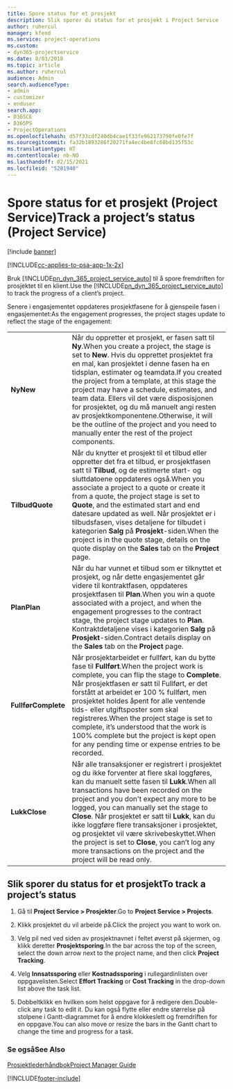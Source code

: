 ```yaml
---
title: Spore status for et prosjekt
description: Slik sporer du status for et prosjekt i Project Service
author: ruhercul
manager: kfend
ms.service: project-operations
ms.custom:
- dyn365-projectservice
ms.date: 8/03/2018
ms.topic: article
ms.author: ruhercul
audience: Admin
search.audienceType:
- admin
- customizer
- enduser
search.app:
- D365CE
- D365PS
- ProjectOperations
ms.openlocfilehash: d57f33cdf240db4cae1f33fe962173790fe0fe7f
ms.sourcegitcommit: fa32b1893286f20271fa4ec4be8fc68bd135f53c
ms.translationtype: HT
ms.contentlocale: nb-NO
ms.lasthandoff: 02/15/2021
ms.locfileid: "5281940"
---
```

# <a name="track-a-projects-status-project-service"></a><span data-ttu-id="f373b-103">Spore status for et prosjekt (Project Service)</span><span class="sxs-lookup"><span data-stu-id="f373b-103">Track a project’s status (Project Service)</span></span>

[!include [banner](../includes/psa-now-project-operations.md)]

[!INCLUDE[cc-applies-to-psa-app-1x-2x](../includes/cc-applies-to-psa-app-1x-2x.md)]

<span data-ttu-id="f373b-104">Bruk [!INCLUDE[pn_dyn_365_project_service_auto](../includes/pn-dyn-365-project-service-auto.md)] til å spore fremdriften for prosjektet til en klient.</span><span class="sxs-lookup"><span data-stu-id="f373b-104">Use the [!INCLUDE[pn_dyn_365_project_service_auto](../includes/pn-dyn-365-project-service-auto.md)] to track the progress of a client’s project.</span></span>  

<span data-ttu-id="f373b-105">Senere i engasjementet oppdateres prosjektfasene for å gjenspeile fasen i engasjementet:</span><span class="sxs-lookup"><span data-stu-id="f373b-105">As the engagement progresses, the project stages update to reflect the stage of the engagement:</span></span>  


|              |                                                                                                                                                                                                                                                                                                  |
|--------------|--------------------------------------------------------------------------------------------------------------------------------------------------------------------------------------------------------------------------------------------------------------------------------------------------|
|   <span data-ttu-id="f373b-106">**Ny**</span><span class="sxs-lookup"><span data-stu-id="f373b-106">**New**</span></span>    | <span data-ttu-id="f373b-107">Når du oppretter et prosjekt, er fasen satt til **Ny**.</span><span class="sxs-lookup"><span data-stu-id="f373b-107">When you create a project, the stage is set to **New**.</span></span> <span data-ttu-id="f373b-108">Hvis du opprettet prosjektet fra en mal, kan prosjektet i denne fasen ha en tidsplan, estimater og teamdata.</span><span class="sxs-lookup"><span data-stu-id="f373b-108">If you created the project from a template, at this stage the project may have a schedule, estimates, and team data.</span></span> <span data-ttu-id="f373b-109">Ellers vil det være disposisjonen for prosjektet, og du må manuelt angi resten av prosjektkomponentene.</span><span class="sxs-lookup"><span data-stu-id="f373b-109">Otherwise, it will be the outline of the project and you need to manually enter the rest of the project components.</span></span> |
|  <span data-ttu-id="f373b-110">**Tilbud**</span><span class="sxs-lookup"><span data-stu-id="f373b-110">**Quote**</span></span>   |      <span data-ttu-id="f373b-111">Når du knytter et prosjekt til et tilbud eller oppretter det fra et tilbud, er prosjektfasen satt til **Tilbud**, og de estimerte start- og sluttdatoene oppdateres også.</span><span class="sxs-lookup"><span data-stu-id="f373b-111">When you associate a project to a quote or create it from a quote, the project stage is set to **Quote**, and the estimated start and end datesare updated as well.</span></span> <span data-ttu-id="f373b-112">Når prosjektet er i tilbudsfasen, vises detaljene for tilbudet i kategorien **Salg** på **Prosjekt**-siden.</span><span class="sxs-lookup"><span data-stu-id="f373b-112">When the project is in the quote stage, details on the quote display on the **Sales** tab on the **Project** page.</span></span>      |
|   <span data-ttu-id="f373b-113">**Plan**</span><span class="sxs-lookup"><span data-stu-id="f373b-113">**Plan**</span></span>   |                                     <span data-ttu-id="f373b-114">Når du har vunnet et tilbud som er tilknyttet et prosjekt, og når dette engasjementet går videre til kontraktfasen, oppdateres prosjektfasen til **Plan**.</span><span class="sxs-lookup"><span data-stu-id="f373b-114">When you win a quote associated with a project, and when the engagement progresses to the contract stage, the project stage updates to **Plan**.</span></span> <span data-ttu-id="f373b-115">Kontraktdetaljene vises i kategorien **Salg** på **Prosjekt**-siden.</span><span class="sxs-lookup"><span data-stu-id="f373b-115">Contract details display on the **Sales** tab on the **Project** page.</span></span>                                      |
| <span data-ttu-id="f373b-116">**Fullfør**</span><span class="sxs-lookup"><span data-stu-id="f373b-116">**Complete**</span></span> |                    <span data-ttu-id="f373b-117">Når prosjektarbeidet er fullført, kan du bytte fase til **Fullført**.</span><span class="sxs-lookup"><span data-stu-id="f373b-117">When the project work is complete, you can flip the stage to **Complete**.</span></span> <span data-ttu-id="f373b-118">Når prosjektfasen er satt til Fullført, er det forstått at arbeidet er 100 % fullført, men prosjektet holdes åpent for alle ventende tids- eller utgiftsposter som skal registreres.</span><span class="sxs-lookup"><span data-stu-id="f373b-118">When the project stage is set to complete, it’s understood that the work is 100% complete but the project is kept open for any pending time or expense entries to be recorded.</span></span>                     |
|  <span data-ttu-id="f373b-119">**Lukk**</span><span class="sxs-lookup"><span data-stu-id="f373b-119">**Close**</span></span>   |           <span data-ttu-id="f373b-120">Når alle transaksjoner er registrert i prosjektet og du ikke forventer at flere skal loggføres, kan du manuelt sette fasen til **Lukk**.</span><span class="sxs-lookup"><span data-stu-id="f373b-120">When all transactions have been recorded on the project and you don't expect any more to be logged, you can manually set the stage to **Close**.</span></span> <span data-ttu-id="f373b-121">Når prosjektet er satt til **Lukk**, kan du ikke loggføre flere transaksjoner i prosjektet, og prosjektet vil være skrivebeskyttet.</span><span class="sxs-lookup"><span data-stu-id="f373b-121">When the project is set to **Close**, you can’t log any more transactions on the project and the project will be read only.</span></span>           |

## <a name="to-track-a-projects-status"></a><span data-ttu-id="f373b-122">Slik sporer du status for et prosjekt</span><span class="sxs-lookup"><span data-stu-id="f373b-122">To track a project’s status</span></span>  

1.  <span data-ttu-id="f373b-123">Gå til **Project Service > Prosjekter**.</span><span class="sxs-lookup"><span data-stu-id="f373b-123">Go to **Project Service > Projects**.</span></span>  

2.  <span data-ttu-id="f373b-124">Klikk prosjektet du vil arbeide på.</span><span class="sxs-lookup"><span data-stu-id="f373b-124">Click the project you want to work on.</span></span>  

3.  <span data-ttu-id="f373b-125">Velg pil ned ved siden av prosjektnavnet i feltet øverst på skjermen, og klikk deretter **Prosjektsporing**.</span><span class="sxs-lookup"><span data-stu-id="f373b-125">In the bar across the top of the screen, select the down arrow next to the project name, and then click **Project Tracking**.</span></span>  

4.  <span data-ttu-id="f373b-126">Velg **Innsatssporing** eller **Kostnadssporing** i rullegardinlisten over oppgavelisten.</span><span class="sxs-lookup"><span data-stu-id="f373b-126">Select **Effort Tracking** or **Cost Tracking** in the drop-down list above the task list.</span></span>  

5.  <span data-ttu-id="f373b-127">Dobbeltklikk en hvilken som helst oppgave for å redigere den.</span><span class="sxs-lookup"><span data-stu-id="f373b-127">Double-click any task to edit it.</span></span> <span data-ttu-id="f373b-128">Du kan også flytte eller endre størrelse på stolpene i Gantt-diagrammet for å endre klokkeslett og fremdriften for en oppgave.</span><span class="sxs-lookup"><span data-stu-id="f373b-128">You can also move or resize the bars in the Gantt chart to change the time and progress for a task.</span></span>  

### <a name="see-also"></a><span data-ttu-id="f373b-129">Se også</span><span class="sxs-lookup"><span data-stu-id="f373b-129">See Also</span></span>  
 [<span data-ttu-id="f373b-130">Prosjektlederhåndbok</span><span class="sxs-lookup"><span data-stu-id="f373b-130">Project Manager Guide</span></span>](../psa/project-manager-guide.md)


[!INCLUDE[footer-include](../includes/footer-banner.md)]